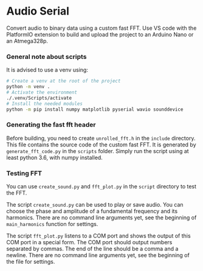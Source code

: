 # Audio Serial

Convert audio to binary data using a custom fast FFT.
Use VS code with the PlatformIO extension to build and upload the project to an Arduino Nano or an Atmega328p.

### General note about scripts

It is advised to use a venv using:
```sh
# Create a venv at the root of the project
python -m venv .
# Activate the environment
./.venv/Scripts/activate
# Install the needed modules
python -m pip install numpy matplotlib pyserial wavio sounddevice
```

### Generating the fast fft header

Before building, you need to create `unrolled_fft.h` in the `include` directory.
This file contains the source code of the custom fast FFT.
It is generated by `generate_fft_code.py` in the `scripts` folder.
Simply run the script using at least python 3.6, with numpy installed.

### Testing FFT

You can use `create_sound.py` and `fft_plot.py` in the `script` directory to test the FFT.

The script `create_sound.py` can be used to play or save audio.
You can choose the phase and amplitude of a fundamental frequency and its harmonics.
There are no command line arguments yet, see the beginning of `main_harmonics` function for settings.

The script `fft_plot.py` listens to a COM port and shows the output of this COM port in a special form.
The COM port should output numbers separated by commas. The end of the line should be a comma and a newline.
There are no command line arguments yet, see the beginning of the file for settings.
